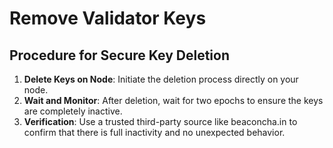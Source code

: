 # Remove Validator Keys

## Procedure for Secure Key Deletion

1. **Delete Keys on Node**: Initiate the deletion process directly on your node.
2. **Wait and Monitor**: After deletion, wait for two epochs to ensure the keys are completely inactive.
3. **Verification**: Use a trusted third-party source like beaconcha.in to confirm that there is full inactivity and no unexpected behavior.

